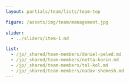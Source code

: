 ```yaml
---
layout: partials/team/lists/team-top

figure: /assets/img/team/management.jpg

slider:
  - ../sliders/item-1.md

list:
  - /jp/_shared/team-members/daniel-peled.md
  - /jp/_shared/team-members/netta-korin.md
  - /jp/_shared/team-members/tal-kol.md
  - /jp/_shared/team-members/nadav-shemesh.md
---
```

